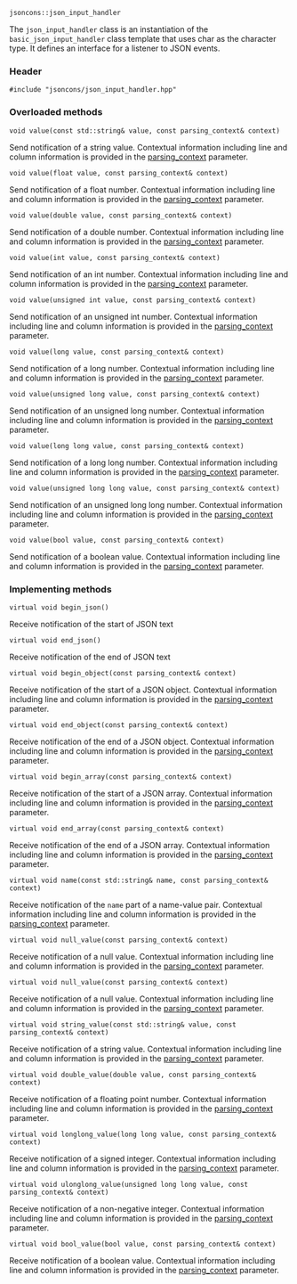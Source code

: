     jsoncons::json_input_handler

The `json_input_handler` class is an instantiation of the `basic_json_input_handler` class template that uses char as the character type. It defines an interface for a listener to JSON events.

### Header

    #include "jsoncons/json_input_handler.hpp"

### Overloaded methods

    void value(const std::string& value, const parsing_context& context)
Send notification of a string value. Contextual information including
line and column information is provided in the [parsing_context](parsing_context) parameter. 

    void value(float value, const parsing_context& context)
Send notification of a float number. Contextual information including
line and column information is provided in the [parsing_context](parsing_context) parameter. 

    void value(double value, const parsing_context& context)
Send notification of a double number. Contextual information including
line and column information is provided in the [parsing_context](parsing_context) parameter. 

    void value(int value, const parsing_context& context)
Send notification of an int number. Contextual information including
line and column information is provided in the [parsing_context](parsing_context) parameter. 

    void value(unsigned int value, const parsing_context& context)
Send notification of an unsigned int number. Contextual information including
line and column information is provided in the [parsing_context](parsing_context) parameter. 

    void value(long value, const parsing_context& context)
Send notification of a long number. Contextual information including
line and column information is provided in the [parsing_context](parsing_context) parameter. 

    void value(unsigned long value, const parsing_context& context)
Send notification of an unsigned long number. Contextual information including
line and column information is provided in the [parsing_context](parsing_context) parameter. 

    void value(long long value, const parsing_context& context)
Send notification of a long long number. Contextual information including
line and column information is provided in the [parsing_context](parsing_context) parameter. 

    void value(unsigned long long value, const parsing_context& context)
Send notification of an unsigned long long number. Contextual information including
line and column information is provided in the [parsing_context](parsing_context) parameter. 

    void value(bool value, const parsing_context& context)
Send notification of a boolean value. Contextual information including
line and column information is provided in the [parsing_context](parsing_context) parameter. 

### Implementing methods

    virtual void begin_json()
Receive notification of the start of JSON text

    virtual void end_json()
Receive notification of the end of JSON text

    virtual void begin_object(const parsing_context& context)
Receive notification of the start of a JSON object. Contextual information including
line and column information is provided in the [parsing_context](parsing_context) parameter. 

    virtual void end_object(const parsing_context& context)
Receive notification of the end of a JSON object. Contextual information including
line and column information is provided in the [parsing_context](parsing_context) parameter. 

    virtual void begin_array(const parsing_context& context)
Receive notification of the start of a JSON array. Contextual information including
line and column information is provided in the [parsing_context](parsing_context) parameter. 

    virtual void end_array(const parsing_context& context)
Receive notification of the end of a JSON array. Contextual information including
line and column information is provided in the [parsing_context](parsing_context) parameter. 

    virtual void name(const std::string& name, const parsing_context& context)
Receive notification of the `name` part of a name-value pair. Contextual information including
line and column information is provided in the [parsing_context](parsing_context) parameter.  

    virtual void null_value(const parsing_context& context)
Receive notification of a null value. Contextual information including
line and column information is provided in the [parsing_context](parsing_context) parameter. 

    virtual void null_value(const parsing_context& context)
Receive notification of a null value. Contextual information including
line and column information is provided in the [parsing_context](parsing_context) parameter. 

    virtual void string_value(const std::string& value, const parsing_context& context)
Receive notification of a string value. Contextual information including
line and column information is provided in the [parsing_context](parsing_context) parameter. 

    virtual void double_value(double value, const parsing_context& context)
Receive notification of a floating point number. Contextual information including
line and column information is provided in the [parsing_context](parsing_context) parameter. 

    virtual void longlong_value(long long value, const parsing_context& context)
Receive notification of a signed integer. Contextual information including
line and column information is provided in the [parsing_context](parsing_context) parameter. 

    virtual void ulonglong_value(unsigned long long value, const parsing_context& context)
Receive notification of a non-negative integer. Contextual information including
line and column information is provided in the [parsing_context](parsing_context) parameter. 

    virtual void bool_value(bool value, const parsing_context& context)
Receive notification of a boolean value. Contextual information including
line and column information is provided in the [parsing_context](parsing_context) parameter. 

